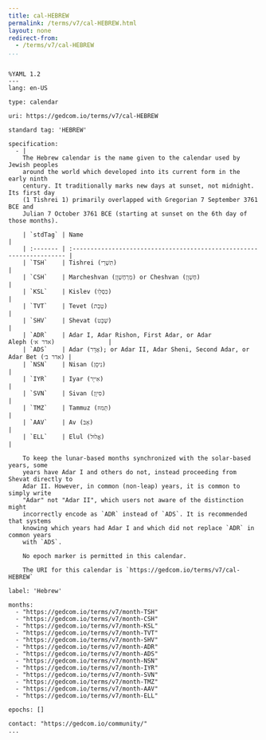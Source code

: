 ```yaml
---
title: cal-HEBREW
permalink: /terms/v7/cal-HEBREW.html
layout: none
redirect-from:
  - /terms/v7/cal-HEBREW
...
```


```

%YAML 1.2
---
lang: en-US

type: calendar

uri: https://gedcom.io/terms/v7/cal-HEBREW

standard tag: 'HEBREW'

specification:
  - |
    The Hebrew calendar is the name given to the calendar used by Jewish peoples
    around the world which developed into its current form in the early ninth
    century. It traditionally marks new days at sunset, not midnight. Its first day
    (1 Tishrei 1) primarily overlapped with Gregorian 7 September 3761 BCE and
    Julian 7 October 3761 BCE (starting at sunset on the 6th day of those months).
    
    | `stdTag` | Name                                                                  |
    | :------- | :-------------------------------------------------------------------- |
    | `TSH`    | Tishrei (תִּשְׁרֵי)                                                        |
    | `CSH`    | Marcheshvan (מַרְחֶשְׁוָן) or Cheshvan (חֶשְׁוָן)                               |
    | `KSL`    | Kislev (כִּסְלֵו)                                                         |
    | `TVT`    | Tevet (טֵבֵת)                                                           |
    | `SHV`    | Shevat (שְׁבָט)                                                          |
    | `ADR`    | Adar I, Adar Rishon, First Adar, or Adar Aleph (אדר א׳)               |
    | `ADS`    | Adar (אֲדָר); or Adar II, Adar Sheni, Second Adar, or Adar Bet (אדר ב׳) |
    | `NSN`    | Nisan (נִיסָן)                                                          |
    | `IYR`    | Iyar (אִייָר)                                                           |
    | `SVN`    | Sivan (סִיוָן)                                                          |
    | `TMZ`    | Tammuz (תַּמּוּז)                                                         |
    | `AAV`    | Av (אָב)                                                               |
    | `ELL`    | Elul (אֱלוּל)                                                           |
    
    To keep the lunar-based months synchronized with the solar-based years, some
    years have Adar I and others do not, instead proceeding from Shevat directly to
    Adar II. However, in common (non-leap) years, it is common to simply write
    "Adar" not "Adar II", which users not aware of the distinction might
    incorrectly encode as `ADR` instead of `ADS`. It is recommended that systems
    knowing which years had Adar I and which did not replace `ADR` in common years
    with `ADS`.
    
    No epoch marker is permitted in this calendar.
    
    The URI for this calendar is `https://gedcom.io/terms/v7/cal-HEBREW`

label: 'Hebrew'

months:
  - "https://gedcom.io/terms/v7/month-TSH"
  - "https://gedcom.io/terms/v7/month-CSH"
  - "https://gedcom.io/terms/v7/month-KSL"
  - "https://gedcom.io/terms/v7/month-TVT"
  - "https://gedcom.io/terms/v7/month-SHV"
  - "https://gedcom.io/terms/v7/month-ADR"
  - "https://gedcom.io/terms/v7/month-ADS"
  - "https://gedcom.io/terms/v7/month-NSN"
  - "https://gedcom.io/terms/v7/month-IYR"
  - "https://gedcom.io/terms/v7/month-SVN"
  - "https://gedcom.io/terms/v7/month-TMZ"
  - "https://gedcom.io/terms/v7/month-AAV"
  - "https://gedcom.io/terms/v7/month-ELL"

epochs: []

contact: "https://gedcom.io/community/"
...

```
